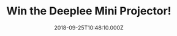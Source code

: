 ---
campaign-uuid: "c-38ff0ba6-70bd-448d-9824-480b48104f25"
type: "Competition"
category: "Gifts"
date: "2018-09-25T10:48:10.000Z"
end-date: "2018-10-25T14:00:00.000Z"
disable-form: false
is_promoted: false
has_entry_page: true
title: "Win the Deeplee Mini Projector!"
competition-description: "<p>Small, but perfect for your family entertainment. You\
  \ guessed it: we are talking about the amazing Deeplee Mini Projector and we have\
  \ managed to get our hands on one of them to give away to one of our lucky members,\
  \ how does it sound?</p>\r\n<p>Want to have your weekend sorted? Click below for\
  \ a chance to win!</p>"
hero-header: "Win the Deeplee Mini Projector!"
terms-confirmation: "N/A"
banner-img: "https://assets.expresslyapp.com/asset-878d12ab-8a80-468c-83d4-daaa5ceb3eb2.jpg"
logo-left-href: "http://club.expressly.io"
logo-left-image: "https://assets.expresslyapp.com/asset-64973bda-e51a-49c3-a477-7d8b3fff7384.jpg"
logo-left-title: "ExpresslyClub"
bg-image-hero: "https://assets.expresslyapp.com/asset-d62bd4d6-36ad-4696-8d0d-7ae1eb3ccae1.jpg"
bg-image-first: "https://assets.expresslyapp.com/asset-05e06a91-f569-4b05-b779-ec1ba2ab066e.jpg"
section1-content: "<p>The Deeplee-DP300 Mini Projector is a good assistant to display\
  \ pictures, movies, TV shows, videos, games… on a large screen! Its small size,\
  \ like a smartphone, lets you take it anywhere! Usb, computer, mobile phone, television,\
  \ speakers, firestick… they can all be connected to the projector!</p>\r\n<p>Want\
  \ to know what else can the Deeplee Mii Projector do? It's up to you to explore!\
  \ Enter the form below for a chance to win and get ready to spend a great night\
  \ of entertainment with your loved ones!</p>"
entry-title: "Win the Deeplee Mini Projector!"
entry-content: "Enter the draw to win the Deeplee Mini Projector by completing the\
  \ form below before 23:59 on 25th of October 2018."
has-winner: false
prize-description: "The Deeplee Mini Projector in blue colour."
special-conditions: "Multiple entries are allowed up to one every day.\r\nThis competition\
  \ is also available on:\r\nhttps://aaa.nme.com/competitions/deeplee-mini-projector-giveaway"
country-restrictions:
- "GB"
---